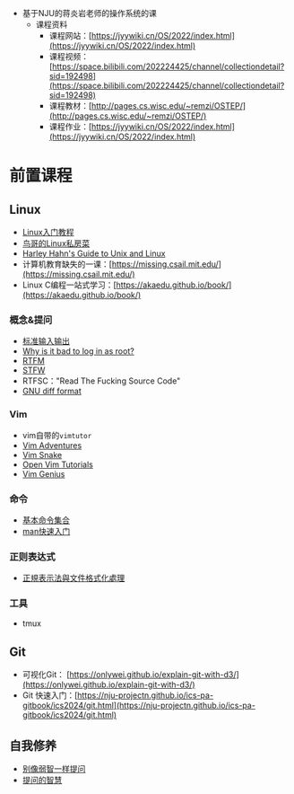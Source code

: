 - 基于NJU的蒋炎岩老师的操作系统的课
	- 课程资料
		- 课程网站：[https://jyywiki.cn/OS/2022/index.html](https://jyywiki.cn/OS/2022/index.html)
		- 课程视频：[https://space.bilibili.com/202224425/channel/collectiondetail?sid=192498](https://space.bilibili.com/202224425/channel/collectiondetail?sid=192498)
		- 课程教材：[http://pages.cs.wisc.edu/~remzi/OSTEP/](http://pages.cs.wisc.edu/~remzi/OSTEP/)
		- 课程作业：[https://jyywiki.cn/OS/2022/index.html](https://jyywiki.cn/OS/2022/index.html)
# 前置课程

## Linux
- [Linux入门教程](https://nju-projectn.github.io/ics-pa-gitbook/ics2024/linux.html)
- [鸟哥的Linux私房菜](https://linux.vbird.org/linux_basic/)
- [Harley Hahn's Guide to Unix and Linux](https://www.harley.com/unix-book/book/chapters/home.html)
- 计算机教育缺失的一课：[https://missing.csail.mit.edu/](https://missing.csail.mit.edu/)
- Linux C编程一站式学习：[https://akaedu.github.io/book/](https://akaedu.github.io/book/)

### 概念&提问
- [标准输入输出](https://en.wikipedia.org/wiki/Standard_streams)
- [Why is it bad to log in as root?](https://askubuntu.com/questions/16178/why-is-it-bad-to-log-in-as-root)
- [RTFM](https://en.wikipedia.org/wiki/RTFM)
- [STFW](https://en.wiktionary.org/wiki/STFW)
- RTFSC："Read The Fucking Source Code"
- [GNU diff format](https://www.gnu.org/software/diffutils/manual/html_node/Unified-Format.html)
### Vim
- vim自带的`vimtutor`
- [Vim Adventures](http://vim-adventures.com/)
- [Vim Snake](http://www.vimsnake.com/)
- [Open Vim Tutorials](http://www.openvim.com/tutorial.html)
- [Vim Genius](http://www.vimgenius.com/)
### 命令
- [基本命令集合](https://linux.cn/article-6160-1.html)
- [man快速入门](https://nju-projectn.github.io/ics-pa-gitbook/ics2024/man.html)
### 正则表达式
- [正規表示法與文件格式化處理](https://linux.vbird.org/linux_basic/centos7/0330regularex.php)

### 工具
- tmux
## Git
- 可视化Git： [https://onlywei.github.io/explain-git-with-d3/](https://onlywei.github.io/explain-git-with-d3/)
- Git 快速入门：[https://nju-projectn.github.io/ics-pa-gitbook/ics2024/git.html](https://nju-projectn.github.io/ics-pa-gitbook/ics2024/git.html)

## 自我修养
- [别像弱智一样提问](https://github.com/tangx/Stop-Ask-Questions-The-Stupid-Ways/blob/master/README.md)
- [提问的智慧](https://github.com/ryanhanwu/How-To-Ask-Questions-The-Smart-Way/blob/main/README-zh_CN.md)